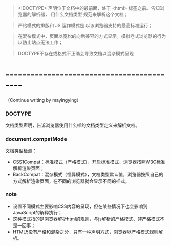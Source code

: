 > &lt;!DOCTYPE&gt; 声明位于文档中的最前面，处于 &lt;html&gt; 标签之前。告知浏览器的解析器， 用什么文档类型 规范来解析这个文档；  

> 严格模式的排版和 JS 运作模式是 以该浏览器支持的最高标准运行；  

> 在混杂模式中，页面以宽松的向后兼容的方式显示。模拟老式浏览器的行为以防止站点无法工作；  

> DOCTYPE不存在或格式不正确会导致文档以混杂模式呈现


# ------------------------------------------
（Continue writing by mayingying）
### DOCTYPE
文档类型声明，告诉浏览器使用什么样的文档类型定义来解析文档。

### document.compatMode
文档类型检测：
- CSS1Compat：标准模式（严格模式），开启标准模式，浏览器按照W3C标准解析渲染页面；
- BackCompat：混杂模式（怪异模式），文档类型默认值，浏览器按照自己的方式解析渲染页面，在不同的浏览器就会显示不同的样式。

### note
- <!DOCTYPE>设置不同模式主要影响CSS内容的呈现，但在某些情况下也会影响到JavaScript的解释执行；
- 这种模式指的是浏览器解析html的规则，与js解析的严格模式、非严格模式不是一回事；
- HTML5没有严格和混杂之分，只有一种声明方式<!DOCTYPE html>，浏览器以严格模式规则解析。

